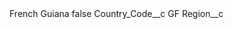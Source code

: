 <?xml version="1.0" encoding="UTF-8"?>
<CustomMetadata xmlns="http://soap.sforce.com/2006/04/metadata" xmlns:xsi="http://www.w3.org/2001/XMLSchema-instance" xmlns:xsd="http://www.w3.org/2001/XMLSchema">
    <label>French Guiana</label>
    <protected>false</protected>
    <values>
        <field>Country_Code__c</field>
        <value xsi:type="xsd:string">GF</value>
    </values>
    <values>
        <field>Region__c</field>
        <value xsi:nil="true"/>
    </values>
</CustomMetadata>
